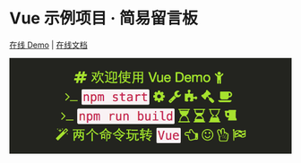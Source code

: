 # Vue 示例项目 · 简易留言板

[在线 Demo](https://kenberkeley.github.io/vue-demo/dist) | [在线文档](https://kenberkeley.github.io/vue-demo/docs/_book)

![截图](./screenshot.png)
